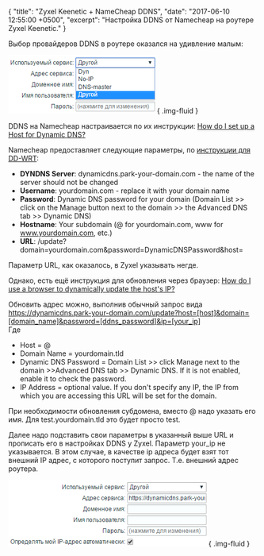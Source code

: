 {
  "title": "Zyxel Keenetic + NameCheap DDNS",
  "date": "2017-06-10 12:55:00 +0500",
  "excerpt": "Настройка DDNS от Namecheap на роутере Zyxel Keenetic."
}

Выбор провайдеров DDNS в роутере оказался на удивление малым:

![List of providers](assets/images/posts/2017/06/10/zyxel-keenetic-namecheap-ddns-1.png){ .img-fluid }

DDNS на Namecheap настраивается по их инструкции: [How do I set up a Host for Dynamic DNS?](https://www.namecheap.com/support/knowledgebase/article.aspx/43/11/how-do-i-set-up-a-host-for-dynamic-dns)

Namecheap предоставляет следующие параметры, по [инструкции для DD-WRT](https://www.namecheap.com/support/knowledgebase/article.aspx/9356/11/how-to-configure-a-ddwrt-router):
* **DYNDNS Server**: dynamicdns.park-your-domain.com - the name of the server should not be changed
* **Username**: yourdomain.com - replace it with your domain name
* **Password**: Dynamic DNS password for your domain (Domain List >> click on the Manage button next to the domain >> the Advanced DNS tab >> Dynamic DNS)
* **Hostname**: Your subdomain (@ for yourdomain.com, www for www.yourdomain.com, etc.)
* **URL**: /update?domain=yourdomain.com&password=DynamicDNSPassword&host=

Параметр URL, как оказалось, в Zyxel указывать негде.

Однако, есть ещё инструкция для обновления через браузер: [How do I use a browser to dynamically update the host's IP?](https://www.namecheap.com/support/knowledgebase/article.aspx/29/11/how-do-i-use-a-browser-to-dynamically-update-the-hosts-ip)

Обновить адрес можно, выполнив обычный запрос вида https://dynamicdns.park-your-domain.com/update?host=[host]&domain=[domain_name]&password=[ddns_password]&ip=[your_ip]<br>
Где
* Host = @
* Domain Name = yourdomain.tld
* Dynamic DNS Password = Domain List >> click Manage next to the domain >>Advanced DNS tab >> Dynamic DNS. If it is not enabled, enable it to check the password.
* IP Address = optional value. If you don't specify any IP, the IP from which you are accessing this URL will be set for the domain.

При необходимости обновления субдомена, вместо @ надо указать его имя. Для test.yourdomain.tld это будет просто test.

Далее надо подставить свои параметры в указанный выше URL и прописать его в настройках DDNS у Zyxel. Параметр your_ip не указывается. В этом случае, в качестве ip адреса будет взят тот внешний IP адрес, с которого поступит запрос. Т.е. внешний адрес роутера.

![Settings](assets/images/posts/2017/06/10/zyxel-keenetic-namecheap-ddns-2.png){ .img-fluid }

